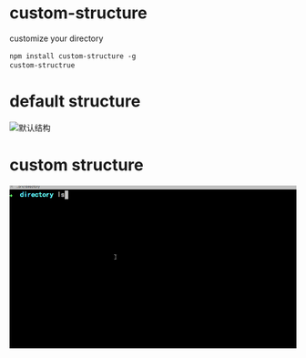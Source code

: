 # custom-structure
customize your directory

```
npm install custom-structure -g
custom-structrue 
```

# default structure
![默认结构](default-structrue.gif)

# custom structure
![自定义结构](custom-structure.gif)
